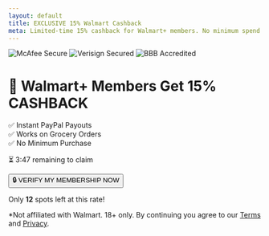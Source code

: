 ```yaml
---
layout: default
title: EXCLUSIVE 15% Walmart Cashback
meta: Limited-time 15% cashback for Walmart+ members. No minimum spend. Get verified now!
---
```


<div class="cashback-container">
  <div class="trust-banner">
    <img src="https://i.ibb.co/8XYqT0N/mcafee.png" alt="McAfee Secure">
    <img src="https://i.ibb.co/0jZ2Y3V/verisign.png" alt="Verisign Secured">
    <img src="https://i.ibb.co/6n0LQqk/bbb.png" alt="BBB Accredited">
  </div>

  <h1 class="main-heading">🚀 <span>Walmart+</span> Members Get <span>15% CASHBACK</span></h1>
  
  <div class="benefits-box">
    <div class="benefit-item">✅ Instant PayPal Payouts</div>
    <div class="benefit-item">✅ Works on Grocery Orders</div>
    <div class="benefit-item">✅ No Minimum Purchase</div>
  </div>

  <div class="countdown">
    <p>⏳ <span id="counter">3:47</span> remaining to claim</p>
  </div>

  <div class="verification-box">
    <div class="loader-bar"></div>
    <button id="verifyBtn" class="cta-pulse">🔒 VERIFY MY MEMBERSHIP NOW</button>
    <p class="small-text">Only <strong>12</strong> spots left at this rate!</p>
  </div>

  <div class="disclaimer">
    <p>*Not affiliated with Walmart. 18+ only. By continuing you agree to our <a href="/terms">Terms</a> and <a href="/privacy">Privacy</a>.</p>
  </div>
</div>

<script>
// Fake countdown timer
let time = 227;
setInterval(() => {
  time--;
  document.getElementById('counter').innerText = `${Math.floor(time/60)}:${(time%60).toString().padStart(2,'0')}`;
  if(time <= 0) window.location.reload();
}, 1000);

// CPA Locker trigger
document.getElementById('verifyBtn').addEventListener('click', function() {
  window.location.href = "https://www.cpagrip.com/locker.php?id=WALMART_CASHBACK_PRO&utm_source=cashback_site&utm_medium=walmart_verify";
});
</script>
